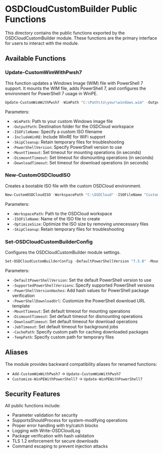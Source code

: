 # OSDCloudCustomBuilder Public Functions

This directory contains the public functions exported by the OSDCloudCustomBuilder module. These functions are the primary interface for users to interact with the module.

## Available Functions

### Update-CustomWimWithPwsh7

This function updates a Windows Image (WIM) file with PowerShell 7 support. It mounts the WIM file, adds PowerShell 7, and configures the environment for PowerShell 7 usage in WinPE.

```powershell
Update-CustomWimWithPwsh7 -WimPath "C:\Path\to\your\windows.wim" -OutputPath "C:\OSDCloud"
```

Parameters:
- `-WimPath`: Path to your custom Windows image file
- `-OutputPath`: Destination folder for the OSDCloud workspace
- `-ISOFileName`: Specify a custom ISO filename
- `-IncludeWinRE`: Include WinRE for WiFi support
- `-SkipCleanup`: Retain temporary files for troubleshooting
- `-PowerShellVersion`: Specify PowerShell version to use
- `-MountTimeout`: Set timeout for mounting operations (in seconds)
- `-DismountTimeout`: Set timeout for dismounting operations (in seconds)
- `-DownloadTimeout`: Set timeout for download operations (in seconds)

### New-CustomOSDCloudISO

Creates a bootable ISO file with the custom OSDCloud environment.

```powershell
New-CustomOSDCloudISO -WorkspacePath "C:\OSDCloud" -ISOFileName "CustomOSDCloud.iso"
```

Parameters:
- `-WorkspacePath`: Path to the OSDCloud workspace
- `-ISOFileName`: Name of the ISO file to create
- `-OptimizeSize`: Optimize the ISO size by removing unnecessary files
- `-SkipCleanup`: Retain temporary files for troubleshooting

### Set-OSDCloudCustomBuilderConfig

Configures the OSDCloudCustomBuilder module settings.

```powershell
Set-OSDCloudCustomBuilderConfig -DefaultPowerShellVersion "7.5.0" -MountTimeout 600
```

Parameters:
- `-DefaultPowerShellVersion`: Set the default PowerShell version to use
- `-SupportedPowerShellVersions`: Specify supported PowerShell versions
- `-PowerShellVersionHashes`: Add hash values for PowerShell package verification
- `-PowerShellDownloadUrl`: Customize the PowerShell download URL template
- `-MountTimeout`: Set default timeout for mounting operations
- `-DismountTimeout`: Set default timeout for dismounting operations
- `-DownloadTimeout`: Set default timeout for download operations
- `-JobTimeout`: Set default timeout for background jobs
- `-CachePath`: Specify custom path for caching downloaded packages
- `-TempPath`: Specify custom path for temporary files

## Aliases

The module provides backward compatibility aliases for renamed functions:

- `Add-CustomWimWithPwsh7` -> `Update-CustomWimWithPwsh7`
- `Customize-WinPEWithPowerShell7` -> `Update-WinPEWithPowerShell7`

## Security Features

All public functions include:
- Parameter validation for security
- SupportsShouldProcess for system-modifying operations
- Proper error handling with try/catch blocks
- Logging with Write-OSDCloudLog
- Package verification with hash validation
- TLS 1.2 enforcement for secure downloads
- Command escaping to prevent injection attacks
